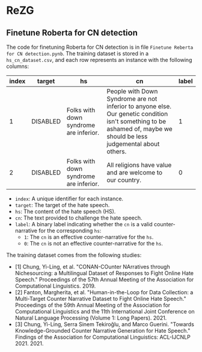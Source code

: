 # ReZG

## Finetune Roberta for CN detection
The code for finetuning Roberta for CN detection is in file ```Finetune Reberta for CN detection.pynb```. The training dataset is stored in a ``hs_cn_dataset.csv``, and each row represents an instance with the following columns:


| index | target    | hs                                      | cn                                         | label |
|-------|-----------|-----------------------------------------|--------------------------------------------|-------|
| 1     | DISABLED | Folks with down syndrome are inferior.  | People with Down Syndrome are not inferior to anyone else.  Our genetic condition isn't something to be ashamed of, maybe we should be less judgemental about others. | 1     |
| 2     | DISABLED      | Folks with down syndrome are inferior. | All religions have value and are welcome to our country. | 0  |


- `index`: A unique identifier for each instance.
- `target`: The target of the hate speech.
- `hs`: The content of the hate speech (HS).
- `cn`: The text provided to challenge the hate speech.
- `label`: A binary label indicating whether the `cn` is a valid counter-narrative for the corresponding `hs`:
  - `1`: The `cn` is an effective counter-narrative for the `hs`.
  - `0`: The `cn` is not an effective counter-narrative for the `hs`.



The training dataset comes from the following studies:

- [1] Chung, Yi-Ling, et al. "CONAN-COunter NArratives through Nichesourcing: a Multilingual Dataset of Responses to Fight Online Hate Speech." Proceedings of the 57th Annual Meeting of the Association for Computational Linguistics. 2019.
- [2] Fanton, Margherita, et al. "Human-in-the-Loop for Data Collection: a Multi-Target Counter Narrative Dataset to Fight Online Hate Speech." Proceedings of the 59th Annual Meeting of the Association for Computational Linguistics and the 11th International Joint Conference on Natural Language Processing (Volume 1: Long Papers). 2021.
- [3] Chung, Yi-Ling, Serra Sinem Tekiroğlu, and Marco Guerini. "Towards Knowledge-Grounded Counter Narrative Generation for Hate Speech." Findings of the Association for Computational Linguistics: ACL-IJCNLP 2021. 2021.
